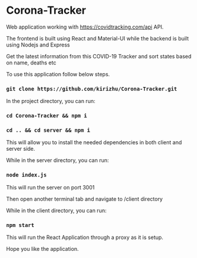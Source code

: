 # Corona-Tracker

Web application working with https://covidtracking.com/api API.

The frontend is built using React and Material-UI while the backend is built using Nodejs and Express

Get the latest information from this COVID-19 Tracker and sort states based on name, deaths etc

To use this application follow below steps.

### `git clone https://github.com/kirizhu/Corona-Tracker.git`

In the project directory, you can run:

### `cd Corona-Tracker && npm i`

### `cd .. && cd server && npm i`

This will allow you to install the needed dependencies in both client and server side.

While in the server directory, you can run:

### `node index.js`

This will run the server on port 3001

Then open another terminal tab and navigate to /client directory

While in the client directory, you can run:

### `npm start`

This will run the React Application through a proxy as it is setup.

Hope you like the application.
